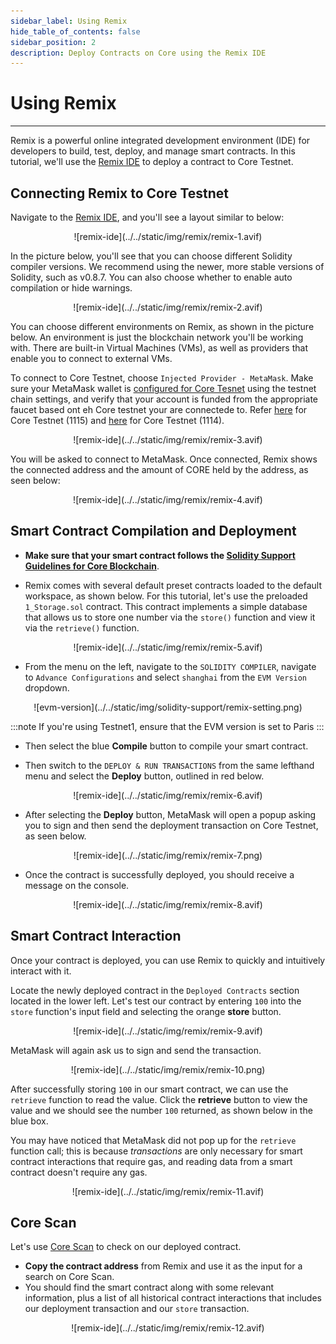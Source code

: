 ```yaml
---
sidebar_label: Using Remix
hide_table_of_contents: false
sidebar_position: 2
description: Deploy Contracts on Core using the Remix IDE
---
```


# Using Remix

---

Remix is a powerful online integrated development environment (IDE) for developers to build, test, deploy, and manage smart contracts. In this tutorial, we'll use the [Remix IDE](https://remix.ethereum.org/) to deploy a contract to Core Testnet.

## Connecting Remix to Core Testnet

Navigate to the [Remix IDE](https://remix.ethereum.org/), and you'll see a layout similar to below:

<p align="center">
![remix-ide](../../static/img/remix/remix-1.avif)
</p>

In the picture below, you'll see that you can choose different Solidity compiler versions. We recommend using the newer, more stable versions of Solidity, such as v0.8.7. You can also choose whether to enable auto compilation or hide warnings.

<p align="center">
![remix-ide](../../static/img/remix/remix-2.avif)
</p>

You can choose different environments on Remix, as shown in the picture below. An environment is just the blockchain network you'll be working with. There are built-in Virtual Machines (VMs), as well as providers that enable you to connect to external VMs.

To connect to Core Testnet, choose `Injected Provider - MetaMask`. Make sure your MetaMask wallet is [configured for Core Tesnet](./core-wallet-config.md) using the testnet chain settings, and verify that your account is funded from the appropriate faucet based ont eh Core testnet your are connectede to. Refer [here](https://scan.test.btcs.network/faucet) for Core Testnet (1115) and [here](https://scan.test2.btcs.network/faucet) for Core Testnet (1114).

<p align="center">
![remix-ide](../../static/img/remix/remix-3.avif)
</p>

You will be asked to connect to MetaMask. Once connected, Remix shows the connected address and the amount of CORE held by the address, as seen below:

<p align="center" style={{zoom:"40%"}}>
![remix-ide](../../static/img/remix/remix-4.avif)
</p>

## Smart Contract Compilation and Deployment

- **Make sure that your smart contract follows the [Solidity Support Guidelines for Core Blockchain](./smart-contract-guidelines.md)**.

- Remix comes with several default preset contracts loaded to the default workspace, as shown below. For this tutorial, let's use the preloaded `1_Storage.sol` contract. This contract implements a simple database that allows us to store one number via the `store()` function and view it via the `retrieve()` function.

<p align="center">
![remix-ide](../../static/img/remix/remix-5.avif)
</p>

- From the menu on the left, navigate to the `SOLIDITY COMPILER`, navigate to `Advance Configurations` and select `shanghai` from the `EVM Version` dropdown.

<p align="center" style={{zoom:"60%"}}>
![evm-version](../../static/img/solidity-support/remix-setting.png)
</p>

:::note
If you're using Testnet1, ensure that the EVM version is set to Paris
:::

- Then select the blue **Compile** button to compile your smart contract.

- Then switch to the `DEPLOY & RUN TRANSACTIONS` from the same lefthand menu and select the **Deploy** button, outlined in red below.

<p align="center">
![remix-ide](../../static/img/remix/remix-6.avif)
</p>

- After selecting the **Deploy** button, MetaMask will open a popup asking you to sign and then send the deployment transaction on Core Testnet, as seen below.

<p align="center" style={{zoom:"40%"}}>
![remix-ide](../../static/img/remix/remix-7.png)
</p>

- Once the contract is successfully deployed, you should receive a message on the console.

<p align="center">
![remix-ide](../../static/img/remix/remix-8.avif)
</p>

## Smart Contract Interaction

Once your contract is deployed, you can use Remix to quickly and intuitively interact with it.

Locate the newly deployed contract in the `Deployed Contracts` section located in the lower left. Let's test our contract by entering `100` into the `store` function's input field and selecting the orange **store** button.

<p align="center">
![remix-ide](../../static/img/remix/remix-9.avif)
</p>

MetaMask will again ask us to sign and send the transaction.

<p align="center" style={{zoom:"40%"}}>
![remix-ide](../../static/img/remix/remix-10.png)
</p>

After successfully storing `100` in our smart contract, we can use the `retrieve` function to read the value. Click the **retrieve** button to view the value and we should see the number `100` returned, as shown below in the blue box.

You may have noticed that MetaMask did not pop up for the `retrieve` function call; this is because _transactions_ are only necessary for smart contract interactions that require gas, and reading data from a smart contract doesn't require any gas.

<p align="center">
![remix-ide](../../static/img/remix/remix-11.avif)
</p>

## Core Scan

Let's use [Core Scan](https://scan.test2.btcs.network/) to check on our deployed contract.

- **Copy the contract address** from Remix and use it as the input for a search on Core Scan.
- You should find the smart contract along with some relevant information, plus a list of all historical contract interactions that includes our deployment transaction and our `store` transaction.

<p align="center">
![remix-ide](../../static/img/remix/remix-12.avif)
</p>